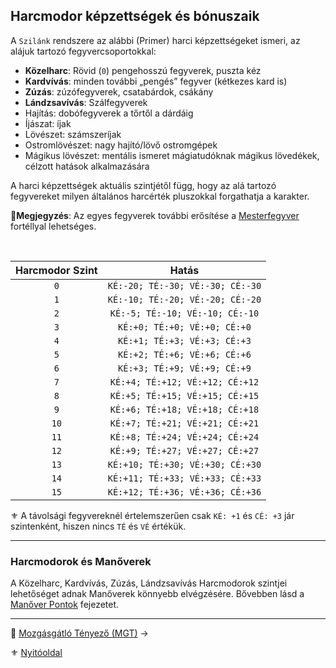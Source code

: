 ## Harcmodor képzettségek és bónuszaik

A `Szilánk` rendszere az alábbi (Primer) harci képzettségeket ismeri, az alájuk tartozó fegyvercsoportokkal:

- **Közelharc**: Rövid (`0`) pengehosszú fegyverek, puszta kéz
- **Kardvívás**: minden további „pengés” fegyver (kétkezes kard is)
- **Zúzás**: zúzófegyverek, csatabárdok, csákány
- **Lándzsavívás**: Szálfegyverek
- Hajítás: dobófegyverek a tőrtől a dárdáig
- Íjászat: íjak
- Lövészet: számszeríjak
- Ostromlövészet: nagy hajító/lövő ostromgépek
- Mágikus lövészet: mentális ismeret mágiatudóknak mágikus lövedékek, célzott hatások alkalmazására

A harci képzettségek aktuális szintjétől függ, hogy az alá tartozó fegyvereket milyen általános harcérték pluszokkal forgathatja a karakter.

🔆**Megjegyzés**: Az egyes fegyverek további erősítése a [Mesterfegyver](fortelyok.harci/mesterfegyver.md) fortéllyal lehetséges.

<br />

<!-- tag: md_table_harcmodor_kepzettseg_bonuszok_start -->

| Harcmodor Szint |              Hatás               |
|:---------------:|:--------------------------------:|
|       `0`       | `KÉ:-20; TÉ:-30; VÉ:-30; CÉ:-30` |
|       `1`       | `KÉ:-10; TÉ:-20; VÉ:-20; CÉ:-20` |
|       `2`       | `KÉ:-5; TÉ:-10; VÉ:-10; CÉ:-10`  |
|       `3`       |   `KÉ:+0; TÉ:+0; VÉ:+0; CÉ:+0`   |
|       `4`       |   `KÉ:+1; TÉ:+3; VÉ:+3; CÉ:+3`   |
|       `5`       |   `KÉ:+2; TÉ:+6; VÉ:+6; CÉ:+6`   |
|       `6`       |   `KÉ:+3; TÉ:+9; VÉ:+9; CÉ:+9`   |
|       `7`       | `KÉ:+4; TÉ:+12; VÉ:+12; CÉ:+12`  |
|       `8`       | `KÉ:+5; TÉ:+15; VÉ:+15; CÉ:+15`  |
|       `9`       | `KÉ:+6; TÉ:+18; VÉ:+18; CÉ:+18`  |
|      `10`       | `KÉ:+7; TÉ:+21; VÉ:+21; CÉ:+21`  |
|      `11`       | `KÉ:+8; TÉ:+24; VÉ:+24; CÉ:+24`  |
|      `12`       | `KÉ:+9; TÉ:+27; VÉ:+27; CÉ:+27`  |
|      `13`       | `KÉ:+10; TÉ:+30; VÉ:+30; CÉ:+30` |
|      `14`       | `KÉ:+11; TÉ:+33; VÉ:+33; CÉ:+33` |
|      `15`       | `KÉ:+12; TÉ:+36; VÉ:+36; CÉ:+36` |

<!-- tag: md_table_harcmodor_kepzettseg_bonuszok_end -->

⚜️ A távolsági fegyvereknél értelemszerűen csak `KÉ: +1` és `CÉ: +3` jár szintenként, hiszen nincs `TÉ` és `VÉ` értékük.

---
### Harcmodorok és Manőverek

A Közelharc, Kardvívás, Zúzás, Lándzsavívás Harcmodorok szintjei lehetőséget adnak Manőverek könnyebb elvégzésére. Bővebben lásd a [Manőver Pontok](066_02_manover_pontok.md) fejezetet.

---

🔗 [Mozgásgátló Tényező (MGT)](062_03_mgt.md) →

⚜️ [Nyitóoldal](start.md#6-harcrendszer-%EF%B8%8F)
